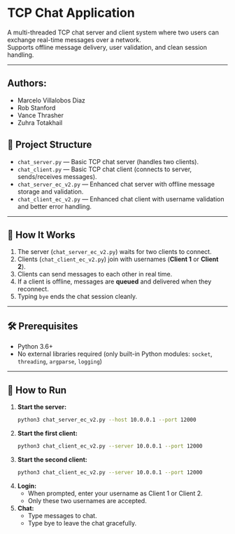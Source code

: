 # TCP Chat Application

A multi-threaded TCP chat server and client system where two users can exchange real-time messages over a network.  
Supports offline message delivery, user validation, and clean session handling.

---

## Authors:
- Marcelo Villalobos Diaz
- Rob Stanford
- Vance Thrasher
- Zuhra Totakhail

## 📁 Project Structure

- `chat_server.py` — Basic TCP chat server (handles two clients).
- `chat_client.py` — Basic TCP chat client (connects to server, sends/receives messages).
- `chat_server_ec_v2.py` — Enhanced chat server with offline message storage and validation.
- `chat_client_ec_v2.py` — Enhanced chat client with username validation and better error handling.

---

## 🚀 How It Works

1. The server (`chat_server_ec_v2.py`) waits for two clients to connect.
2. Clients (`chat_client_ec_v2.py`) join with usernames (**Client 1** or **Client 2**).
3. Clients can send messages to each other in real time.
4. If a client is offline, messages are **queued** and delivered when they reconnect.
5. Typing `bye` ends the chat session cleanly.

---

## 🛠 Prerequisites

- Python 3.6+
- No external libraries required (only built-in Python modules: `socket`, `threading`, `argparse`, `logging`)

---

## 🧠 How to Run

1. **Start the server:**
   ```bash
   python3 chat_server_ec_v2.py --host 10.0.0.1 --port 12000
2. **Start the first client:**
   ```bash
   python3 chat_client_ec_v2.py --server 10.0.0.1 --port 12000
3. **Start the second client:**
   ```bash
   python3 chat_client_ec_v2.py --server 10.0.0.1 --port 12000
4. **Login:**
   - When prompted, enter your username as Client 1 or Client 2.
   - Only these two usernames are accepted.
5. **Chat:**
   - Type messages to chat.
   - Type bye to leave the chat gracefully.
